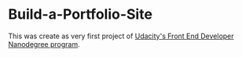 # Build-a-Portfolio-Site
This was create as very first project of [Udacity's Front End Developer Nanodegree program](https://www.udacity.com/course/front-end-web-developer-nanodegree--nd001).
